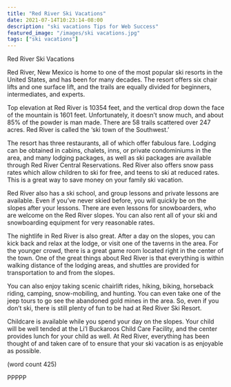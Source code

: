 ```yaml
---
title: "Red River Ski Vacations"
date: 2021-07-14T10:23:14-08:00
description: "ski vacations Tips for Web Success"
featured_image: "/images/ski vacations.jpg"
tags: ["ski vacations"]
---
```


Red River Ski Vacations

Red River, New Mexico is home to one of the most 
popular ski resorts in the United States, and has 
been for many decades. The resort offers six chair 
lifts and one surface lift, and the trails are equally 
divided for beginners, intermediates, and experts. 

Top elevation at Red River is 10354 feet, and the 
vertical drop down the face of the mountain is 1601 
feet. Unfortunately, it doesn’t snow much, and about 
85% of the powder is man made. There are 58 trails 
scattered over 247 acres. Red River is called the ‘ski 
town of the Southwest.’

The resort has three restaurants, all of which offer 
fabulous fare. Lodging can be obtained in cabins, 
chalets, inns, or private condominiums in the area, 
and many lodging packages, as well as ski packages 
are available through Red River Central Reservations. 
Red River also offers snow pass rates which allow 
children to ski for free, and teens to ski at reduced 
rates. This is a great way to save money on your 
family ski vacation. 

Red River also has a ski school, and group lessons 
and private lessons are available. Even if you’ve never 
skied before, you will quickly be on the slopes after 
your lessons. There are even lessons for 
snowboarders, who are welcome on the Red River 
slopes. You can also rent all of your ski and 
snowboarding equipment for very reasonable rates.

The nightlife in Red River is also great. After a day 
on the slopes, you can kick back and relax at the 
lodge, or visit one of the taverns in the area. For the 
younger crowd, there is a great game room located 
right in the center of the town. One of the great things 
about Red River is that everything is within walking 
distance of the lodging areas, and shuttles are 
provided for transportation to and from the slopes.

You can also enjoy taking scenic chairlift rides, 
hiking, biking, horseback riding, camping, 
snow-mobiling, and hunting. You can even take one 
of the jeep tours to go see the abandoned gold mines 
in the area. So, even if you don’t ski, there is still 
plenty of fun to be had at Red River Ski Resort.

Childcare is available while you spend your day on 
the slopes. Your child will be well tended at the Li’l 
Buckaroos Child Care Facility, and the center 
provides lunch for your child as well. At Red River, 
everything has been thought of and taken care of to 
ensure that your ski vacation is as enjoyable as 
possible.

(word count 425)

PPPPP






